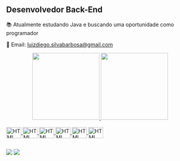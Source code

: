 ## Desenvolvedor Back-End
<p>📚 Atualmente estudando Java e buscando uma oportunidade como programador</p>
<p>📩 Email: <a href="mailto:luizdiego.silvabarbosa@gmail.com">luizdiego.silvabarbosa@gmail.com</a></p>

<a href="https://github.com/Diego-SLuiz">

<div align="center">
  <img height="180em" src="https://github-readme-stats.vercel.app/api?username=Diego-SLuiz&show_icons=true&theme=dark&include_all_commits=true&count_private=true"/>
  <img height="180em" src="https://github-readme-stats.vercel.app/api/top-langs/?username=Diego-SLuiz&layout=compact&langs_count=7&theme=dark"/>
</div>

<div style="display: inline_block"><br>
  <img align="center" alt="HTML" height="30" width="40" src="https://cdn.jsdelivr.net/gh/devicons/devicon/icons/html5/html5-original.svg">
  <img align="center" alt="HTML" height="30" width="40" src="https://cdn.jsdelivr.net/gh/devicons/devicon/icons/css3/css3-original.svg">
  <img align="center" alt="HTML" height="30" width="40" src="https://cdn.jsdelivr.net/gh/devicons/devicon/icons/javascript/javascript-original.svg">
  <img align="center" alt="HTML" height="30" width="40" src="https://cdn.jsdelivr.net/gh/devicons/devicon/icons/python/python-original.svg">
  <img align="center" alt="HTML" height="30" width="40" src="https://cdn.jsdelivr.net/gh/devicons/devicon/icons/java/java-original.svg">
  <img align="center" alt="HTML" height="30" width="40" src="https://cdn.jsdelivr.net/gh/devicons/devicon/icons/sqlite/sqlite-original.svg">
</div>

</a>

##

<div>
  <a target="_blank" href="mailto:luizdiego.silvabarbosa@gmail.com"><img src="https://img.shields.io/badge/Gmail-D14836?style=for-the-badge&logo=gmail&logoColor=white"></a>
  <a target="_blank" href="https://www.linkedin.com/in/diego-sluiz/"><img src="https://img.shields.io/badge/LinkedIn-0077B5?style=for-the-badge&logo=linkedin&logoColor=white"></a>

</div>
